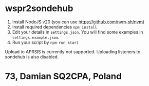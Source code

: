 # wspr2sondehub

1. Install NodeJS v20 (you can use https://github.com/nvm-sh/nvm)
2. Install required dependencies `npm install`
3. Edit your details in `settings.json`. You will find some examples in `settings.example.json`.
4. Run your script by `npm run start`

Upload to APRSIS is currently not supported.
Uploading listeners to sondehub is also disabled.

# 73, Damian SQ2CPA, Poland
